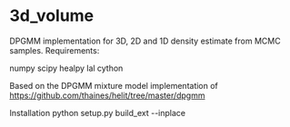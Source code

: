 # 3d_volume
DPGMM implementation for 3D, 2D and 1D density estimate from MCMC samples. 
Requirements:

numpy
scipy
healpy
lal
cython

Based on the DPGMM mixture model implementation of https://github.com/thaines/helit/tree/master/dpgmm 

Installation
python setup.py build_ext --inplace


